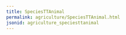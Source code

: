 ```yaml
---
title: SpeciesTTAnimal
permalink: agriculture/SpeciesTTAnimal.html
jsonid: agriculture_speciesttanimal
---
```

